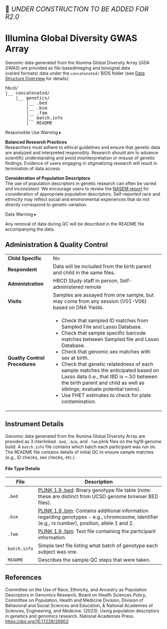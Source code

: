 <p style="font-size: 1.5em;">🚧 <i>UNDER CONSTRUCTION TO BE ADDED FOR R2.0</i></p>

# Illumina Global Diversity GWAS Array 

Genomic data generated from the Illumina Global Diversity Array (*GDA GWAS*) are provided as <span class="tooltip">file-based<span class="tooltiptext">imaging and biosignal data<br>(varied formats)</span></span> data under the `concatenated/` BIDS folder (see <a href="../../../datacuration/overview" target="_blank">Data Structure Overview</a> for details):

<p>
<pre class="folder-tree">
hbcd/
|__ concatenated/ 
    |__ genetics/
        |__ .bed
        |__ .bim
        |__ .fam
        |__ batch.info
        |__ README
</pre>
</p>

<div id="alert" class="alert-banner" onclick="toggleCollapse(this)">
  <span class="emoji"><i class="fas fa-exclamation-circle"></i></span>
  <span class="text-with-link">
  <span class="text">Responsible Use Warning</span>
  <a class="anchor-link" href="#alert" title="Copy link">
  <i class="fa-solid fa-link"></i>
  </a>
  </span>
  <span class="arrow">▸</span>
</div>
<div class="alert-collapsible-content">
<p><b>Balanced Research Practices</b><br>
Researchers must adhere to ethical guidelines and ensure that genetic data are analyzed and interpreted responsibly. Research should aim to advance scientific understanding and avoid misinterpretation or misuse of genetic findings. Evidence of users engaging in stigmatizing research will result in termination of data access.</p>
<p><b>Consideration of Population Descriptors</b><br>
The use of population descriptors in genetic research can often be varied and inconsistent. We encourage users to review the <a href="https://doi.org/10.17226/26902">NASEM report</a> for consideration of appropriate population descriptors. Self-reported race and ethnicity may reflect social and environmental experiences that do not directly correspond to genetic variation.</p>
</div>

<div id="warning" class="warning-banner" onclick="toggleCollapse(this)">
  <span class="emoji"><i class="fas fa-exclamation-triangle"></i></span>
  <span class="text-with-link">
  <span class="text">Data Warning</span>
  <a class="anchor-link" href="#warning" title="Copy link">
  <i class="fa-solid fa-link"></i>
  </a>
  </span>
  <span class="arrow">▸</span>
</div>
<div class="warning-collapsible-content">
<p>Any removal of data during QC will be described in the README file accompanying the data.</p> 
</div>

## Administration & Quality Control

<table class="table-no-vertical-lines" style="width: 100%; border-collapse: collapse; table-layout: fixed;">
<tbody>
<tr><td><b>Child Specific</b></td>
<td>No</td></tr>
<tr><td><b>Respondent</b></td>
<td>Data will be included from the birth parent and child in the same files.</td></tr>
<tr><td><b>Administration</b></td>
<td style="word-wrap: break-word; white-space: normal;">HBCD Study staff in person, Self-administered remote</td></tr>
<tr><td><b>Visits</b></td>
<td style="word-wrap: break-word; white-space: normal;">Samples are assayed from one sample, but may come from any session (V01-V06) based on DNA Yields.</td></tr>
<tr><td><b>Quality Control Procedures</b></td>
<td style="word-wrap: break-word; white-space: normal;">
<ul>
  <li>Check that sampled ID matches from Sampled File and Lasso Database.</li>
  <li>Check that sample specific barcode matches between Sampled file and Lasso Database.</li>
  <li>Check that genomic sex matches with sex at birth.</li>
  <li>Check that genetic relatedness of each sample matches the anticipated based on Lasso data (i.e., that IBD is ~.50 between the birth parent and child as well as siblings; evaluate potential twins).</li>
  <li>Use FHET estimates to check for plate contamination.</li>
</ul>
</td></tr>      
</tbody>
</table>

## Instrument Details

Genomic data generated from the Illumina Global Diversity Array are provided as 3 interlinked `.bed`, `.bim`, and `.fam` plink files on the hg19 genome build. A `batch.info` file contains which batch each participant was run on. The README file contains details of initial QC to ensure sample matches (e.g., ID checks, sex checks, etc.). 

#### File Type Details

<table class="table-no-vertical-lines" style="width: 100%; border-collapse: collapse; table-layout: fixed;">
<thead>
  <tr>
  <th>File</th>
  <th>Description</th>
  </tr>
</thead>
<tbody>
<tr>
<td><code>.bed</code></td>
<td style="word-wrap: break-word; white-space: normal;"><a href="https://www.cog-genomics.org/plink/1.9/formats#bed">PLINK 1.9 .bed</a>: Binary genotype file table (note: these are distinct from UCSD genome browser BED files).</td>
</tr>
<tr>
<td><code>.bim</code></td>
<td style="word-wrap: break-word; white-space: normal;"><a href="https://www.cog-genomics.org/plink/1.9/formats#bim">PLINK 1.9 .bim</a>: Contains additional information regarding genotypes - e.g., chromosome, identifier (e.g., rs number), position, allele 1 and 2.</td>
</tr>
<tr>
<td><code>.fam</code></td>
<td style="word-wrap: break-word; white-space: normal;"><a href="https://www.cog-genomics.org/plink/1.9/formats#fam">PLINK 1.9 .fam</a>: Text file containing the participant information.</td>
</tr>
<tr>
<td><code>batch.info</code></td>
<td style="word-wrap: break-word; white-space: normal;">Simple text file listing what batch of genotype each subject was one.</td>
</tr>
<tr>
<td><code>README</code></td>
<td style="word-wrap: break-word; white-space: normal;">Describes the sample QC steps that were taken.</td>
</tr>
</tbody>
</table>

## References

<div class="references"> 
<p>Committee on the Use of Race, Ethnicity, and Ancestry as Population Descriptors in Genomics Research, Board on Health Sciences Policy, Committee on Population, Health and Medicine Division, Division of Behavioral and Social Sciences and Education, & National Academies of Sciences, Engineering, and Medicine. (2023). Using population descriptors in genetics and genomics research. National Academies Press. <a href="https://doi.org/10.17226/26902">https://doi.org/10.17226/26902</a></p>  
</div>

<br>
